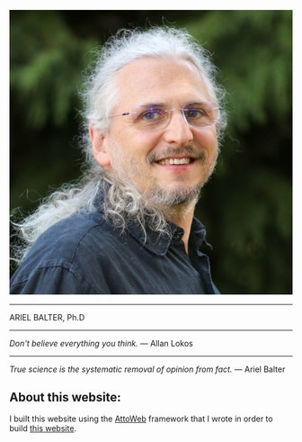 ![Ariel Balter](assets/img/ArielBalterHeadshot-600x600.jpg)

----------------------------------------------------------------------------------------------
ARIEL BALTER, Ph.D  

---
_Don't believe everything you think._ &mdash; Allan Lokos  

---  
_True science is the systematic removal of opinion from fact._ &mdash; Ariel Balter  

## About this website:
I built this website using the [AttoWeb](http://attoweb.org) framework
that I wrote in order to build [this website](https://github.com/abalter/mywebsite).

